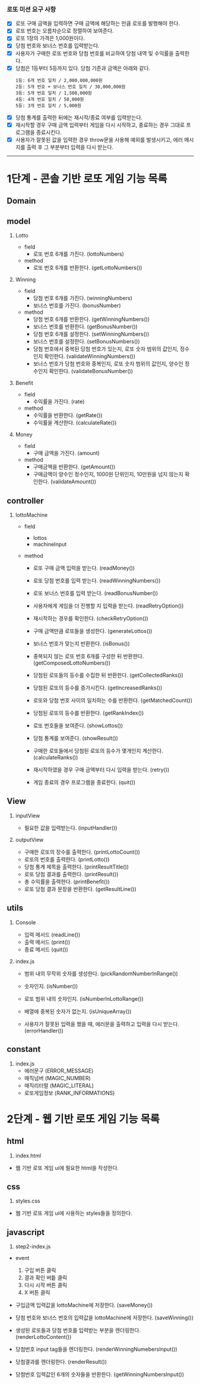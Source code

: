 ### 로또 미션 요구 사항

- [x] 로또 구매 금액을 입력하면 구매 금액에 해당하는 만큼 로또를 발행해야 한다.
- [x] 로또 번호는 오름차순으로 정렬하여 보여준다.
- [x] 로또 1장의 가격은 1,000원이다.
- [x] 당첨 번호와 보너스 번호를 입력받는다.
- [x] 사용자가 구매한 로또 번호와 당첨 번호를 비교하여 당첨 내역 및 수익률을 출력한다.
- [x] 당첨은 1등부터 5등까지 있다. 당첨 기준과 금액은 아래와 같다.
  ```
  1등: 6개 번호 일치 / 2,000,000,000원
  2등: 5개 번호 + 보너스 번호 일치 / 30,000,000원
  3등: 5개 번호 일치 / 1,500,000원
  4등: 4개 번호 일치 / 50,000원
  5등: 3개 번호 일치 / 5,000원
  ```
- [x] 당첨 통계를 출력한 뒤에는 재시작/종료 여부를 입력받는다.
- [x] 재시작할 경우 구매 금액 입력부터 게임을 다시 시작하고, 종료하는 경우 그대로 프로그램을 종료시킨다.
- [x] 사용자가 잘못된 값을 입력한 경우 throw문을 사용해 예외를 발생시키고, 에러 메시지를 출력 후 그 부분부터 입력을 다시 받는다.

---

# 1단계 - 콘솔 기반 로또 게임 기능 목록

## Domain

## model

1. Lotto

   - field
     - 로또 번호 6개를 가진다. (lottoNumbers)
   - method
     - 로또 번호 6개를 반환한다. (getLottoNumbers())

2. Winning

   - field
     - 당첨 번호 6개를 가진다. (winningNumbers)
     - 보너스 번호를 가진다. (bonusNumber)
   - method
     - 당첨 번호 6개를 반환한다. (getWinningNumbers())
     - 보너스 번호를 반환한다. (getBonusNumber())
     - 당첨 번호 6개를 설정한다. (setWinningNumbers())
     - 보너스 번호를 설정한다. (setBonusNumbers())
     - 당첨 번호에서 중복된 당첨 번호가 있는지, 로또 숫자 범위의 값인지, 정수인지 확인한다. (validateWinningNumbers())
     - 보너스 번호가 당첨 번호와 중복인지, 로또 숫자 범위의 값인지, 양수인 정수인지 확인한다. (validateBonusNumber())

3. Benefit

   - field
     - 수익률을 가진다. (rate)
   - method
     - 수익률을 반환한다. (getRate())
     - 수익률을 계산한다. (calculateRate())

4. Money

   - field
     - 구매 금액을 가진다. (amount)
   - method
     - 구매금액을 반환한다. (getAmount())
     - 구매금액이 양수인 정수인지, 1000원 단위인지, 10만원을 넘지 않는지 확인한다. (validateAmount())

## controller

1. lottoMachine

   - field

     - lottos
     - machineInput

   - method

     - 로또 구매 금액 입력을 받는다. (readMoney())
     - 로또 당첨 번호를 입력 받는다. (readWinningNumbers())
     - 로또 보너스 번호를 입력 받는다. (readBonusNumber())
     - 사용자에게 게임을 더 진행할 지 입력을 받는다. (readRetryOption())

     - 재시작하는 경우를 확인한다. (checkRetryOption())
     - 구매 금액만큼 로또들을 생성한다. (generateLottos())
     - 보너스 번호가 맞는지 반환한다. (isBonus())

     - 중복되지 않는 로또 번호 6개를 구성한 뒤 반환한다. (getComposedLottoNumbers())
     - 당첨된 로또들의 등수를 수집한 뒤 반환한다. (getCollectedRanks())
     - 당첨된 로또의 등수를 증가시킨다. (getIncreasedRanks())
     - 로또와 당첨 번호 사이의 일치하는 수를 반환한다. (getMatchedCount())
     - 당첨된 로또의 등수를 반환한다. (getRankIndex())

     - 로또 번호들을 보여준다. (showLottos())
     - 당첨 통계를 보여준다. (showResult())
     - 구매한 로또들에서 당첨된 로또의 등수가 몇개인지 계산한다. (calculateRanks())

     - 재시작하였을 경우 구매 금액부터 다시 입력을 받는다. (retry())
     - 게임 종료의 경우 프로그램을 종료한다. (quit())

## View

1. inputView

   - 필요한 값을 입력받는다. (inputHandler())

2. outputView

   - 구매한 로또의 장수를 출력한다. (printLottoCount())
   - 로또의 번호를 출력한다. (printLotto())
   - 당첨 통계 제목을 출력한다. (printResultTitle())
   - 로또 당첨 결과를 출력한다. (printResult())
   - 총 수익률을 출력한다. (printBenefit())
   - 로또 당첨 결과 문장을 반환한다. (getResultLine())

## utils

1. Console

   - 입력 메서드 (readLine())
   - 출력 메서드 (print())
   - 종료 메서드 (quit())

2. index.js

   - 범위 내의 무작위 숫자를 생성한다. (pickRandomNumberInRange())

   - 숫자인지. (isNumber())
   - 로또 범위 내의 숫자인지. (isNumberInLottoRange())
   - 배열에 중복된 숫자가 없는지. (isUniqueArray())

   - 사용자가 잘못된 입력을 했을 때, 에러문을 출력하고 입력을 다시 받는다. (errorHandler())

## constant

1. index.js
   - 에러문구 (ERROR_MESSAGE)
   - 매직넘버 (MAGIC_NUMBER)
   - 매직리터럴 (MAGIC_LITERAL)
   - 로또게임정보 (RANK_INFORMATIONS)

# 2단계 - 웹 기반 로또 게임 기능 목록

## html

1. index.html

- 웹 기반 로또 게임 ui에 필요한 html을 작성한다.

## css

1. styles.css

- 웹 기반 로또 게임 ui에 사용하는 styles들을 정의한다.

## javascript

1. step2-index.js

- event

  1. 구입 버튼 클릭
  2. 결과 확인 버틑 클릭
  3. 다시 시작 버튼 클릭
  4. X 버튼 클릭

- 구입금액 입력값을 lottoMachine에 저장한다. (saveMoney())
- 당첨 번호와 보너스 번호의 입력값을 lottoMachine에 저장한다. (saveWinning())

- 생성된 로또들과 당첨 번호를 입력받는 부분을 렌더링한다. (renderLottoContent())
- 당첨번호 input tag들을 렌더링한다. (renderWinningNumebersInput())
- 당첨결과를 렌더링한다. (renderResult())

- 당첨번호 입력값인 6개의 숫자들을 반환한다. (getWinningNumbersInput())
